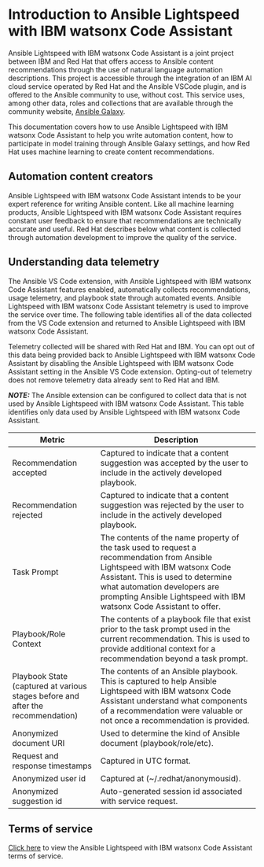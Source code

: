 
# Introduction to Ansible Lightspeed with IBM watsonx Code Assistant

Ansible Lightspeed with IBM watsonx Code Assistant is a joint project between IBM and Red Hat that offers access to Ansible content recommendations through the use of natural language automation descriptions. This project is accessible through the integration of an IBM AI cloud service operated by Red Hat and the Ansible VSCode plugin, and is offered to the Ansible community to use, without cost. This service uses, among other data, roles and collections that are available through the community website, [Ansible Galaxy][galaxy].

This documentation covers how to use Ansible Lightspeed with IBM watsonx Code Assistant to help you write automation content, how to participate in model training through Ansible Galaxy settings, and how Red Hat uses machine learning to create content recommendations.

## Automation content creators

Ansible Lightspeed with IBM watsonx Code Assistant intends to be your expert reference for writing Ansible content. Like all machine learning products, Ansible Lightspeed with IBM watsonx Code Assistant requires constant user feedback to ensure that recommendations are technically accurate and useful. Red Hat describes below what content is collected through automation development to improve the quality of the service.

## Understanding data telemetry

The Ansible VS Code extension, with Ansible Lightspeed with IBM watsonx Code Assistant features enabled, automatically collects recommendations, usage telemetry, and playbook state through automated events. Ansible Lightspeed with IBM watsonx Code Assistant telemetry is used to improve the service over time. The following table identifies all of the data collected from the VS Code extension and returned to Ansible Lightspeed with IBM watsonx Code Assistant.

Telemetry collected will be shared with Red Hat and IBM.  You can opt out of this data being provided back to Ansible Lightspeed with IBM watsonx Code Assistant by disabling the Ansible Lightspeed with IBM watsonx Code Assistant setting in the Ansible VS Code extension. Opting-out of telemetry does not remove telemetry data already sent to Red Hat and IBM.

**_NOTE:_** The Ansible extension can be configured to collect data that is not used by Ansible Lightspeed with IBM watsonx Code Assistant. This table identifies only data used by Ansible Lightspeed with IBM watsonx Code Assistant.

| Metric                                                                          | Description                                                                                                                                                                                                                                                             |
| ------------------------------------------------------------------------------- | ----------------------------------------------------------------------------------------------------------------------------------------------------------------------------------------------------------------------------------------------------------------------- |
| Recommendation accepted                                                         | Captured to indicate that a content suggestion was accepted by the user to include in the actively developed playbook.                                                                                                                                                  |
| Recommendation rejected                                                         | Captured to indicate that a content suggestion was rejected by the user to include in the actively developed playbook.                                                                                                                                                  |
| Task Prompt                                                                     | The contents of the name property of the task used to request a recommendation from Ansible Lightspeed with IBM watsonx Code Assistant. This is used to determine what automation developers are prompting Ansible Lightspeed with IBM watsonx Code Assistant to offer. |
| Playbook/Role Context                                                           | The contents of a playbook file that exist prior to the task prompt used in the current recommendation. This is used to provide additional context for a recommendation beyond a task prompt.                                                                           |
| Playbook State (captured at various stages before and after the recommendation) | The contents of an Ansible playbook. This is captured to help Ansible Lightspeed with IBM watsonx Code Assistant understand what components of a recommendation were valuable or not once a recommendation is provided.                                                 |
| Anonymized document URI                                                         | Used to determine the kind of Ansible document (playbook/role/etc).                                                                                                                                                                                                     |
| Request and response timestamps                                                 | Captured in UTC format.                                                                                                                                                                                                                                                 |
| Anonymized user id                                                              | Captured at (~/.redhat/anonymousid).                                                                                                                                                                                                                                    |
| Anonymized suggestion id                                                        | Auto-generated session id associated with service request.                                                                                                                                                                                                              |

## Terms of service

[Click here][terms] to view the Ansible Lightspeed with IBM watsonx Code Assistant terms of service.

[galaxy]: https://galaxy.ansible.com
[terms]: tos/index.md
